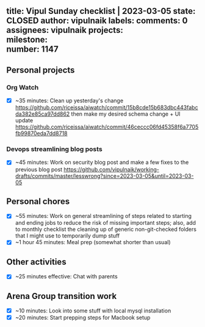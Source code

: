 title:	Vipul Sunday checklist | 2023-03-05
state:	CLOSED
author:	vipulnaik
labels:	
comments:	0
assignees:	vipulnaik
projects:	
milestone:	
number:	1147
--
## Personal projects

### Org Watch

- [x] ~35 minutes: Clean up yesterday's change https://github.com/riceissa/aiwatch/commit/15b8cde15b683dbc443fabcda382e85ca97dd862 then make my desired schema change + UI update https://github.com/riceissa/aiwatch/commit/46ceccc06fd45358f6a7705fb99870eda7dd8718

### Devops streamlining blog posts

- [x] ~45 minutes: Work on security blog post and make a few fixes to the previous blog post https://github.com/vipulnaik/working-drafts/commits/master/lesswrong?since=2023-03-05&until=2023-03-05

## Personal chores

- [x] ~55 minutes: Work on general streamlining of steps related to starting and ending jobs to reduce the risk of missing important steps; also, add to monthly checklist the cleaning up of generic non-git-checked folders that I might use to temporarily dump stuff
- [x] ~1 hour 45 minutes: Meal prep (somewhat shorter than usual) 

## Other activities

- [x] ~25 minutes effective: Chat with parents

## Arena Group transition work

- [x] ~10 minutes: Look into some stuff with local mysql installation
- [x] ~20 minutes: Start prepping steps for Macbook setup 
